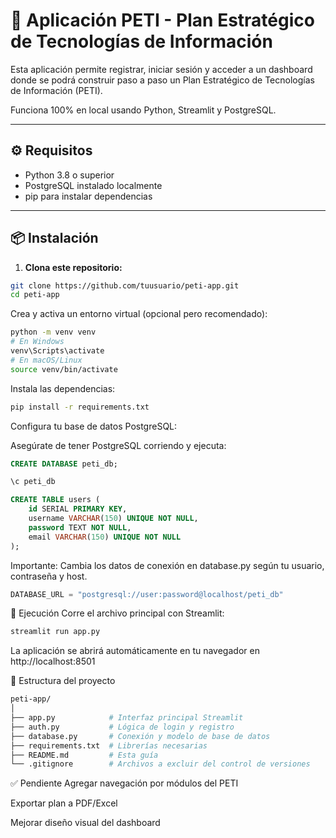 # 🧠 Aplicación PETI - Plan Estratégico de Tecnologías de Información

Esta aplicación permite registrar, iniciar sesión y acceder a un dashboard donde se podrá construir paso a paso un Plan Estratégico de Tecnologías de Información (PETI).

Funciona 100% en local usando Python, Streamlit y PostgreSQL.

---

## ⚙️ Requisitos

- Python 3.8 o superior
- PostgreSQL instalado localmente
- pip para instalar dependencias

---

## 📦 Instalación

1. **Clona este repositorio:**
```bash
git clone https://github.com/tuusuario/peti-app.git
cd peti-app
```
Crea y activa un entorno virtual (opcional pero recomendado):
```bash
python -m venv venv
# En Windows
venv\Scripts\activate
# En macOS/Linux
source venv/bin/activate
```
Instala las dependencias:

```bash
pip install -r requirements.txt
```
Configura tu base de datos PostgreSQL:

Asegúrate de tener PostgreSQL corriendo y ejecuta:

```sql
CREATE DATABASE peti_db;

\c peti_db

CREATE TABLE users (
    id SERIAL PRIMARY KEY,
    username VARCHAR(150) UNIQUE NOT NULL,
    password TEXT NOT NULL,
    email VARCHAR(150) UNIQUE NOT NULL
);
```
Importante: Cambia los datos de conexión en database.py según tu usuario, contraseña y host.

```python
DATABASE_URL = "postgresql://user:password@localhost/peti_db"
```

🚀 Ejecución
Corre el archivo principal con Streamlit:

```bash
streamlit run app.py
```

La aplicación se abrirá automáticamente en tu navegador en http://localhost:8501

📁 Estructura del proyecto
```bash
peti-app/
│
├── app.py            # Interfaz principal Streamlit
├── auth.py           # Lógica de login y registro
├── database.py       # Conexión y modelo de base de datos
├── requirements.txt  # Librerías necesarias
├── README.md         # Esta guía
└── .gitignore        # Archivos a excluir del control de versiones
```

✅ Pendiente
Agregar navegación por módulos del PETI

Exportar plan a PDF/Excel

Mejorar diseño visual del dashboard